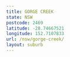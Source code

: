 ```yaml
---
title: GORGE CREEK
state: NSW
postcode: 2469
latitude: -28.74667521
longitude: 152.7107833
url: /nsw/gorge-creek/
layout: suburb
---
```

